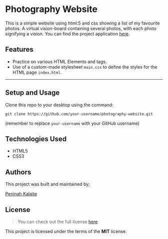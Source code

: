 # Photography Website
This is a simple website using html:5 and css showing a list of my favourite photos. A virtual vision-board containing several photos, with each photo signifying a vision.
You can find the project application [here](kalaite-p.github.io/photography-website/).
## Features
* Practice on various HTML Elements and tags.
* Use of a custom-made stylesheet `main.css` to define the styles for the HTML page `index.html`.

-----
## Setup and Usage
Clone this repo to your desktop using the command:
```
git clone https://github.com/your-username/photography-website.git
```

(remember to replace `your-username` with your GitHub username)

## Technologies Used
* HTML5
* CSS3

## Authors
This project was built and maintained by;

[Peninah Kalaite](https://github.com/Kalaite-P)


## License
>You can check out the full license [here](https://github.com/IgorAntun/node-chat/blob/master/LICENSE)

This project is licensed under the terms of the **MIT** license.
